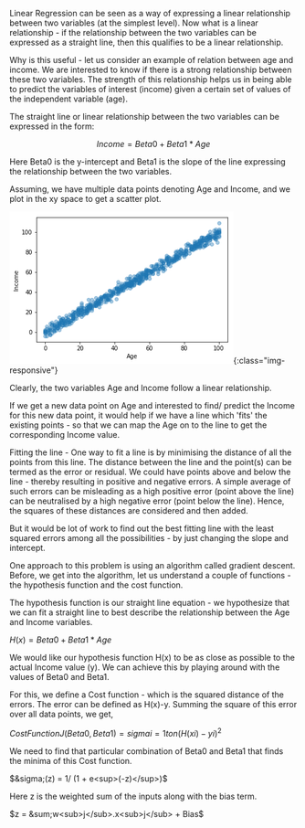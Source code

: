 Linear Regression can be seen as a way of expressing a linear relationship between two variables (at the simplest level). Now what is a linear relationship - if the relationship between the two variables can be expressed as a straight line, then this qualifies to be a linear relationship. 

Why is this useful - let us consider an example of relation between age and income. We are interested to know if there is a strong relationship between these two variables. The strength of this relationship helps us in being able to predict the variables of interest (income) given a certain set of values of the independent variable (age).

The straight line or linear relationship between the two variables can be expressed in the form:

$$Income = Beta0 + Beta1*Age$$

Here Beta0 is the y-intercept and Beta1 is the slope of the line expressing the relationship between the two variables.

Assuming, we have multiple data points denoting Age and Income, and we plot in the xy space to get a scatter plot. 

![Plot](/images/Scatterplot.png){:class="img-responsive"}

Clearly, the two variables Age and Income follow a linear relationship.

If we get a new data point on Age and interested to find/ predict the Income for this new data point, it would help if we have a line which 'fits' the existing points - so that we can map the Age on to the line to get the corresponding Income value.

Fitting the line - One way to fit a line is by minimising the distance of all the points from this line. The distance between the line and the point(s) can be termed as the error or residual. We could have points above and below the line - thereby resulting in positive and negative errors. A simple average of such errors can be misleading as a high positive error (point above the line) can be neutralised by a high negative error (point below the line). Hence, the squares of these distances are considered and then added.

But it would be lot of work to find out the best fitting line with the least squared errors among all the possibilities - by just changing the slope and intercept.

One approach to this problem is using an algorithm called gradient descent. Before, we get into the algorithm, let us understand a couple of functions - the hypothesis function and the cost function.

The hypothesis function is our straight line equation - we hypothesize that we can fit a straight line to best describe the relationship between the Age and Income variables.

$H(x) = Beta0 + Beta1 * Age$

We would like our hypothesis function H(x) to be as close as possible to the actual Income value (y). We can achieve this by playing around with the values of Beta0 and Beta1.

For this, we define a Cost function - which is the squared distance of the errors. The error can be defined as H(x)-y. Summing the square of this error over all data points, we get,

$Cost Function J(Beta0, Beta1) = sigma i=1ton (H(xi) - yi)^2$

We need to find that particular combination of Beta0 and Beta1 that finds the minima of this Cost function.

$&sigma;(z) = 1/ (1 + e<sup>(-z)</sup>)$

Here z is the weighted sum of the inputs along with the bias term.

$z = &sum;w<sub>j</sub>.x<sub>j</sub> + Bias$


